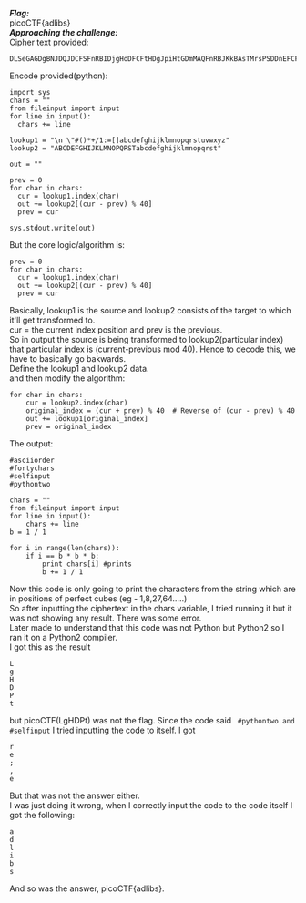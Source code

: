 ***Flag:*** <br>
picoCTF{adlibs}
<br>
***Approaching the challenge:*** <br>
Cipher text provided: <br>
```
DLSeGAGDgBNJDQJDCFSFnRBIDjgHoDFCFtHDgJpiHtGDmMAQFnRBJKkBAsTMrsPSDDnEFCFtIbEDtDCIbFCFtHTJDKerFldbFObFCFtLBFkBAAAPFnRBJGEkerFlcPgKkImHnIlATJDKbTbFOkdNnsgbnJRMFnRBNAFkBAAAbrcbTKAkOgFpOgFpOpkBAAAAAAAiClFGIPFnRBaKliCgClFGtIBAAAAAAAOgGEkImHnIl
```
Encode provided(python): <br>
```
import sys
chars = ""
from fileinput import input
for line in input():
  chars += line

lookup1 = "\n \"#()*+/1:=[]abcdefghijklmnopqrstuvwxyz"
lookup2 = "ABCDEFGHIJKLMNOPQRSTabcdefghijklmnopqrst"

out = ""

prev = 0
for char in chars:
  cur = lookup1.index(char)
  out += lookup2[(cur - prev) % 40]
  prev = cur

sys.stdout.write(out)
```

But the core logic/algorithm is:
```
prev = 0
for char in chars:
  cur = lookup1.index(char)
  out += lookup2[(cur - prev) % 40]
  prev = cur
```
Basically, lookup1 is the source and lookup2 consists of the target to which it'll get transformed to. <br>
cur = the current index position and prev is the previous. <br> So in output the source is being transformed to lookup2(particular index) that particular index is (current-previous mod 40).
Hence to decode this, we have to basically go bakwards. <br>
Define the lookup1 and lookup2 data. <br>
and then modify the algorithm: <br>
```
for char in chars:
    cur = lookup2.index(char)  
    original_index = (cur + prev) % 40  # Reverse of (cur - prev) % 40
    out += lookup1[original_index]  
    prev = original_index  
```
The output:
<br>
```
#asciiorder
#fortychars
#selfinput
#pythontwo

chars = ""
from fileinput import input
for line in input():
    chars += line
b = 1 / 1

for i in range(len(chars)):
    if i == b * b * b:
        print chars[i] #prints
        b += 1 / 1
```
Now this code is only going to print the characters from the string which are in positions of perfect cubes (eg - 1,8,27,64.....) <br>
So after inputting the ciphertext in the chars variable, I tried running it but it was not showing any result. There was some error. <br>
Later made to understand that this code was not Python but Python2 so I ran it on a Python2 compiler. <br>
I got this as the result
```
L
g
H
D
P
t
```
but picoCTF(LgHDPt) was not the flag.
Since the code said ``` #pythontwo and #selfinput```
I tried inputting the code to itself.
I got 
```
r
e
;
,
e
```
But that was not the answer either.
<br> I was just doing it wrong, when I correctly input the code to the code itself I got the following:
```
a
d
l
i
b
s
```
And so was the answer, picoCTF{adlibs}.
